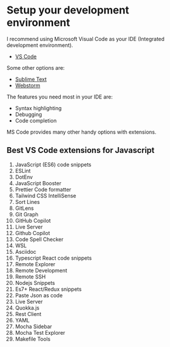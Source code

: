 # Setup your development environment

I recommend using Microsoft Visual Code as your IDE (Integrated development environment).

* [VS Code](https://code.visualstudio.com/)

Some other options are:

* [Sublime Text](https://www.sublimetext.com/)
* [Webstorm](https://www.jetbrains.com/webstorm/)

The features you need most in your IDE are:

* Syntax highlighting
* Debugging
* Code completion

MS Code provides many other handy options with extensions. 

## Best VS Code extensions for Javascript

1. JavaScript (ES6) code snippets
2. ESLint
3. DotEnv
4. JavaScript Booster
5. Prettier Code formatter
6. Tailwind CSS IntelliSense
7. Sort Lines
8. GitLens
9. Git Graph
10. GitHub Copilot
11. Live Server
12. Github Copilot
13. Code Spell Checker
14. WSL
15. Asciidoc
16. Typescript React code snippets
17. Remote Explorer
18. Remote Development
19. Remote SSH
20. Nodejs Snippets
21. Es7+ React/Redux snippets
22. Paste Json as code
23. Live Server
24. Quokka.js
25. Rest Client
26. YAML
27. Mocha Sidebar
28. Mocha Test Explorer
29. Makefile Tools


